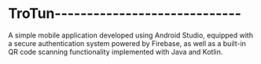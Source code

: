 # TroTun-----------------------------
A simple mobile application developed using Android Studio, equipped with a secure authentication system powered by Firebase, as well as a built-in QR code scanning functionality implemented with Java and Kotlin.
